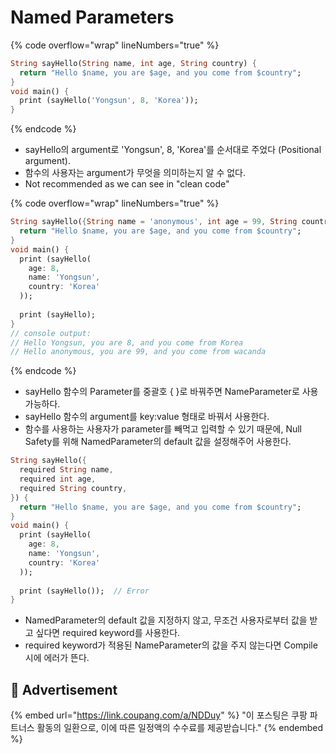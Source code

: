 # Named Parameters

{% code overflow="wrap" lineNumbers="true" %}
```dart
String sayHello(String name, int age, String country) {
  return "Hello $name, you are $age, and you come from $country";
}
void main() {
  print (sayHello('Yongsun', 8, 'Korea'));
}
```
{% endcode %}

* sayHello의 argument로 'Yongsun', 8, 'Korea'를 순서대로 주었다 (Positional argument).
* 함수의 사용자는 argument가 무엇을 의미하는지 알 수 없다.
* Not recommended as we can see in "clean code"

{% code overflow="wrap" lineNumbers="true" %}
```dart
String sayHello({String name = 'anonymous', int age = 99, String country = 'wacanda'}) {
  return "Hello $name, you are $age, and you come from $country";
}
void main() {
  print (sayHello(
    age: 8,
    name: 'Yongsun',
    country: 'Korea'
  ));
  
  print (sayHello);
}
// console output:
// Hello Yongsun, you are 8, and you come from Korea
// Hello anonymous, you are 99, and you come from wacanda
```
{% endcode %}

* sayHello 함수의 Parameter를 중괄호 { }로 바꿔주면 NameParameter로 사용가능하다.
* sayHello 함수의 argument를 key:value 형태로 바꿔서 사용한다.
* 함수를 사용하는 사용자가 parameter를 빼먹고 입력할 수 있기 때문에, Null Safety를 위해 NamedParameter의 default 값을 설정해주어 사용한다.

```dart
String sayHello({
  required String name,
  required int age,
  required String country,
}) {
  return "Hello $name, you are $age, and you come from $country";
}
void main() {
  print (sayHello(
    age: 8,
    name: 'Yongsun',
    country: 'Korea'
  ));
  
  print (sayHello());  // Error
}
```

* NamedParameter의 default 값을 지정하지 않고, 무조건 사용자로부터 값을 받고 싶다면 required keyword를 사용한다.
* required keyword가 적용된 NameParameter의 값을 주지 않는다면 Compile 시에 에러가 뜬다.

## :gift: Advertisement

{% embed url="https://link.coupang.com/a/NDDuy" %}
"이 포스팅은 쿠팡 파트너스 활동의 일환으로, 이에 따른 일정액의 수수료를 제공받습니다."
{% endembed %}
